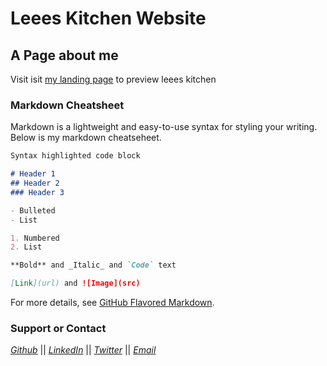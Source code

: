 # Leees Kitchen Website
## A Page about me

Visit isit [my landing page](https://leeeskitchen.com) to preview leees kitchen

### Markdown Cheatsheet

Markdown is a lightweight and easy-to-use syntax for styling your writing. Below is my markdown cheatseheet. 

```markdown
Syntax highlighted code block

# Header 1
## Header 2
### Header 3

- Bulleted
- List

1. Numbered
2. List

**Bold** and _Italic_ and `Code` text

[Link](url) and ![Image](src)
```

For more details, see [GitHub Flavored Markdown](https://guides.github.com/features/mastering-markdown/).

### Support or Contact
 _[Github](https://github.com/aekolawole)_ || _[LinkedIn](https://www.linkedin.com/in/aekolawole/)_ ||  _[Twitter](https://twitter.com/folakol_tech)_ || _[Email](mailto:admin@adefemikolawole.com)_ 

